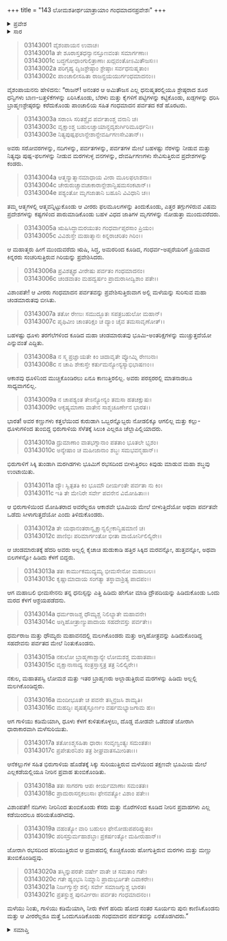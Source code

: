 +++
title = "143 ಲೋಮಶತೀರ್ಥಯಾತ್ರಾಯಾಂ ಗಂಧಮಾದನಪ್ರವೇಶಃ"
+++

<details><summary>ಪ್ರವೇಶ</summary>


।।   ಓಂ ಓಂ ನಮೋ ನಾರಾಯಣಾಯ।।   ಶ್ರೀ ವೇದವ್ಯಾಸಾಯ ನಮಃ ।।

ಶ್ರೀ ಕೃಷ್ಣದ್ವೈಪಾಯನ ವೇದವ್ಯಾಸ ವಿರಚಿತ  

**ಶ್ರೀ ಮಹಾಭಾರತ**

**ಆರಣ್ಯಕ ಪರ್ವ**

**ತೀರ್ಥಯಾತ್ರಾ ಪರ್ವ**

**ಅಧ್ಯಾಯ 143**

</details>


<details><summary>ಸಾರ</summary>

ಗಂಧಮಾದನ ಪರ್ವತವನ್ನು ಏರುವಾಗ ಚಂಡಮಾರುತಕ್ಕೆ ಪಾಂಡವರು ಸಿಲುಕಿದುದು (1-21).

</details>


> 03143001 ವೈಶಂಪಾಯನ ಉವಾಚ।  
03143001a ತೇ ಶೂರಾಸ್ತತಧನ್ವಾನಸ್ತೂಣವಂತಃ ಸಮಾರ್ಗಣಾಃ।  
03143001c ಬದ್ಧಗೋಧಾಂಗುಲಿತ್ರಾಣಾಃ ಖದ್ಗವಂತೋಽಮಿತೌಜಸಃ।।  
03143002a ಪರಿಗೃಹ್ಯ ದ್ವಿಜಶ್ರೇಷ್ಠಾಂ ಶ್ರೇಷ್ಠಾಃ ಸರ್ವಧನುಷ್ಮತಾಂ।  
03143002c ಪಾಂಚಾಲೀಸಹಿತಾ ರಾಜನ್ಪ್ರಯಯುರ್ಗಂಧಮಾದನಂ।।

ವೈಶಂಪಾಯನನು ಹೇಳಿದನು: “ರಾಜನ್! ಅನಂತರ ಆ ಅಮಿತೌಜಸ ಎಲ್ಲ ಧನುಷ್ಮತರಲ್ಲಿಯೂ ಶ್ರೇಷ್ಠರಾದ ಶೂರ ಧನ್ವಿಗಳು ಬಾಣ-ಬತ್ತಳಿಕೆಗಳನ್ನು ಏರಿಸಿಕೊಂಡು, ಬೆರಳು ಮತ್ತು ಕೈಗಳಿಗೆ ಪಟ್ಟಿಗಳನ್ನು ಕಟ್ಟಿಕೊಂಡು, ಖಡ್ಗಗಳನ್ನು ಧರಿಸಿ ಬ್ರಾಹ್ಮಣಶ್ರೇಷ್ಠರನ್ನು ಕರೆದುಕೊಂಡು ಪಾಂಚಾಲಿಯ ಸಹಿತ ಗಂಧಮಾದನ ಪರ್ವತದ ಕಡೆ ಹೊರಟರು.

> 03143003a ಸರಾಂಸಿ ಸರಿತಶ್ಚೈವ ಪರ್ವತಾಂಶ್ಚ ವನಾನಿ ಚ।  
03143003c ವೃಕ್ಷಾಂಶ್ಚ ಬಹುಲಚ್ಚಾಯಾನ್ದದೃಶುರ್ಗಿರಿಮೂರ್ಧನಿ।।  
03143003e ನಿತ್ಯಪುಷ್ಪಫಲಾನ್ದೇಶಾನ್ದೇವರ್ಷಿಗಣಸೇವಿತಾನ್।।

ಅವರು ಸರೋವರಗಳನ್ನು, ನದಿಗಳನ್ನು, ಪರ್ವತಗಳನ್ನು, ಪರ್ವತಗಳ ಮೇಲೆ ಬಹಳಷ್ಟು ನೆರಳನ್ನು ನೀಡುವ ಮತ್ತು ನಿತ್ಯವೂ ಪುಷ್ಪ-ಫಲಗಳನ್ನು ನೀಡುವ ಮರಗಳುಳ್ಳ ವನಗಳನ್ನು, ದೇವರ್ಷಿಗಣಗಳು ಸೇವಿಸುತ್ತಿರುವ ಪ್ರದೇಶಗಳನ್ನು ಕಂಡರು.

> 03143004a ಆತ್ಮನ್ಯಾತ್ಮಾನಮಾಧಾಯ ವೀರಾ ಮೂಲಫಲಾಶನಾಃ।  
03143004c ಚೇರುರುಚ್ಚಾವಚಾಕಾರಾನ್ದೇಶಾನ್ವಿಷಮಸಂಕಟಾನ್।।  
03143004e ಪಶ್ಯಂತೋ ಮೃಗಜಾತಾನಿ ಬಹೂನಿ ವಿವಿಧಾನಿ ಚ।।

ತಮ್ಮ ಆತ್ಮಗಳಲ್ಲಿ ಆತ್ಮವನ್ನಿಟ್ಟುಕೊಂಡು ಆ ವೀರರು ಫಲಮೂಲಗಳನ್ನು ತಿಂದುಕೊಂಡು, ಎತ್ತರ ತಗ್ಗುಗಳಿರುವ ವಿಷಮ ಪ್ರದೇಶಗಳನ್ನು ಕಷ್ಟಗಳಿಂದ ಪಾರುಮಾಡಿಕೊಂಡು ಬಹಳ ವಿಧದ ಜಾತಿಗಳ ಮೃಗಗಳನ್ನು ನೋಡುತ್ತಾ ಮುಂದುವರೆದರು.

> 03143005a ಋಷಿಸಿದ್ಧಾಮರಯುತಂ ಗಂಧರ್ವಾಪ್ಸರಸಾಂ ಪ್ರಿಯಂ।  
03143005c ವಿವಿಶುಸ್ತೇ ಮಹಾತ್ಮಾನಃ ಕಿನ್ನರಾಚರಿತಂ ಗಿರಿಂ।।

ಆ ಮಹಾತ್ಮರು ಹೀಗೆ ಮುಂದುವರೆದು ಋಷಿ, ಸಿದ್ಧ, ಅಮರರಿಂದ ಕೂಡಿದ, ಗಂಧರ್ವ-ಅಪ್ಸರೆಯರಿಗೆ ಪ್ರಿಯವಾದ ಕಿನ್ನರರು ಸಂಚರಿಸುತ್ತಿರುವ ಗಿರಿಯನ್ನು ಪ್ರವೇಶಿಸಿದರು.

> 03143006a ಪ್ರವಿಶತ್ಸ್ವಥ ವೀರೇಷು ಪರ್ವತಂ ಗಂಧಮಾದನಂ।  
03143006c ಚಂಡವಾತಂ ಮಹದ್ವರ್ಷಂ ಪ್ರಾದುರಾಸೀದ್ವಿಶಾಂ ಪತೇ।।

ವಿಶಾಂಪತೇ! ಆ ವೀರರು ಗಂಧಮಾದನ ಪರ್ವತವನ್ನು ಪ್ರವೇಶಿಸುತ್ತಿರುವಾಗ ಅಲ್ಲಿ ಮಳೆಯನ್ನು ಸುರಿಸುವ ಮಹಾ ಚಂಡಮಾರುತವು ಬೀಸಿತು.

> 03143007a ತತೋ ರೇಣುಃ ಸಮುದ್ಭೂತಃ ಸಪತ್ರಬಹುಲೋ ಮಹಾನ್।   
03143007c ಪೃಥಿವೀಂ ಚಾಂತರಿಕ್ಷಂ ಚ ದ್ಯಾಂ ಚೈವ ತಮಸಾವೃಣೋತ್।।

ಬಹಳಷ್ಟು ಧೂಳು ತರಗೆಲೆಗಳಿಂದ ಕೂಡಿದ ಮಹಾ ಚಂಡಮಾರುತವು ಭೂಮಿ-ಅಂತರಿಕ್ಷಗಳನ್ನು ಮುಚ್ಚುತ್ತದೆಯೋ ಎನ್ನುವಂತೆ ಎದ್ದಿತು.

> 03143008a ನ ಸ್ಮ ಪ್ರಜ್ಞಾಯತೇ ಕಿಂ ಚಿದಾವೃತೇ ವ್ಯೋಮ್ನಿ ರೇಣುನಾ।  
03143008c ನ ಚಾಪಿ ಶೇಕುಸ್ತೇ ಕರ್ತುಮನ್ಯೋನ್ಯಸ್ಯಾಭಿಭಾಷಣಂ।।

ಆಕಾಶವು ಧೂಳಿನಿಂದ ಮುಚ್ಚಿಕೊಂಡಿರಲು ಏನೂ ಕಾಣುತ್ತಿರಲಿಲ್ಲ. ಅವರು ಪರಸ್ಪರರಲ್ಲಿ ಮಾತನಾಡಲೂ ಸಾಧ್ಯವಾಗಲಿಲ್ಲ.

> 03143009a ನ ಚಾಪಶ್ಯಂತ ತೇಽನ್ಯೋನ್ಯಂ ತಮಸಾ ಹತಚಕ್ಷುಷಃ।  
03143009c ಆಕೃಷ್ಯಮಾಣಾ ವಾತೇನ ಸಾಶ್ಮಚೂರ್ಣೇನ ಭಾರತ।।

ಭಾರತ! ಅವರ ಕಣ್ಣುಗಳು ಕತ್ತಲೆಯಿಂದ ಕುರುಡಾಗಿ ಒಬ್ಬರನ್ನೊಬ್ಬರು ನೋಡಲಿಕ್ಕೂ ಆಗಲಿಲ್ಲ ಮತ್ತು ಕಲ್ಲು-ಧೂಳುಗಳಿಂದ ತುಂಬಿದ್ದ ಭಿರುಗಾಳಿಯ ಸೆಳೆತಕ್ಕೆ ಸಿಲುಕಿ ಎಲ್ಲರೂ ಚೆಲ್ಲಾಪಿಲ್ಲಿಯಾದರು.

> 03143010a ದ್ರುಮಾಣಾಂ ವಾತಭಗ್ನಾನಾಂ ಪತತಾಂ ಭೂತಲೇ ಭೃಶಂ।  
03143010c ಅನ್ಯೇಷಾಂ ಚ ಮಹೀಜಾನಾಂ ಶಬ್ಧಃ ಸಮಭವನ್ಮಹಾನ್।।

ಭಿರುಗಾಳಿಗೆ ಸಿಕ್ಕಿ ತುಂಡಾಗಿ ಮರಗಿಡಗಳು ಭೂಮಿಗೆ ರಭಸದಿಂದ ಬೀಳುತ್ತಿರಲು ಕಿವುಡು ಮಾಡುವ ಮಹಾ ಶಬ್ಧವು ಉಂಟಾಯಿತು.

> 03143011a ದ್ಯೌಃ ಸ್ವಿತ್ಪತತಿ ಕಿಂ ಭೂಮೌ ದೀರ್ಯಂತೇ ಪರ್ವತಾ ನು ಕಿಂ।  
03143011c ಇತಿ ತೇ ಮೇನಿರೇ ಸರ್ವೇ ಪವನೇನ ವಿಮೋಹಿತಾಃ।।

ಆ ಭಿರುಗಾಳಿಯಿಂದ ಮೋಹಿತರಾದ ಅವರೆಲ್ಲರೂ ಆಕಾಶವೇ ಭೂಮಿಯ ಮೇಲೆ ಬೀಳುತ್ತಿದೆಯೋ ಅಥವಾ ಪರ್ವತವೇ ಒಡೆದು ಸೀಳಾಗುತ್ತದೆಯೋ ಎಂದು ತಿಳಿದುಕೊಂಡರು.

> 03143012a ತೇ ಯಥಾನಂತರಾನ್ವೃಕ್ಷಾನ್ವಲ್ಮೀಕಾನ್ವಿಷಮಾಣಿ ಚ।  
03143012c ಪಾಣಿಭಿಃ ಪರಿಮಾರ್ಗಂತೋ ಭೀತಾ ವಾಯೋರ್ನಿಲಿಲ್ಯಿರೇ।।

ಆ ಚಂಡಮಾರುತಕ್ಕೆ ಹೆದರಿ ಅವರು ಅಲ್ಲಲ್ಲಿ ಕೈಚಾಚಿ ಹುಡುಕಾಡಿ ಹತ್ತಿರ ಸಿಕ್ಕಿದ ಮರವನ್ನೋ, ಹುತ್ತವನ್ನೋ, ಅಥವಾ ಬಿಲಗಳನ್ನೋ ಹಿಡಿದು ಕೆಳಗೆ ಬಿದ್ದರು.

> 03143013a ತತಃ ಕಾರ್ಮುಕಮುದ್ಯಮ್ಯ ಭೀಮಸೇನೋ ಮಹಾಬಲಃ।  
03143013c ಕೃಷ್ಣಾಮಾದಾಯ ಸಂಗತ್ಯಾ ತಸ್ಥಾವಾಶ್ರಿತ್ಯ ಪಾದಪಂ।।

ಆಗ ಮಹಾಬಲಿ ಭೀಮಸೇನನು ತನ್ನ ಧನುಸ್ಸನ್ನು ಎತ್ತಿ ಹಿಡಿದು ಹೇಗೋ ಮಾಡಿ ದ್ರೌಪದಿಯನ್ನು ಹಿಡಿದುಕೊಂಡು ಒಂದು ಮರದ ಕೆಳಗೆ ಆಶ್ರಯಪಡೆದನು.

> 03143014a ಧರ್ಮರಾಜಶ್ಚ ಧೌಮ್ಯಶ್ಚ ನಿಲಿಲ್ಯಾತೇ ಮಹಾವನೇ।  
03143014c ಅಗ್ನಿಹೋತ್ರಾಣ್ಯುಪಾದಾಯ ಸಹದೇವಸ್ತು ಪರ್ವತೇ।।

ಧರ್ಮರಾಜ ಮತ್ತು ಧೌಮ್ಯರು ಮಹಾವನದಲ್ಲಿ ಮಲಗಿಕೊಂಡರು ಮತ್ತು ಅಗ್ನಿಹೋತ್ರವನ್ನು ಹಿಡಿದುಕೊಂಡಿದ್ದ ಸಹದೇವನು ಪರ್ವತದ ಮೇಲೆ ನಿಂತುಕೊಂಡನು.

> 03143015a ನಕುಲೋ ಬ್ರಾಹ್ಮಣಾಶ್ಚಾನ್ಯೇ ಲೋಮಶಶ್ಚ ಮಹಾತಪಾಃ।  
03143015c ವೃಕ್ಷಾನಾಸಾದ್ಯ ಸಂತ್ರಸ್ತಾಸ್ತತ್ರ ತತ್ರ ನಿಲಿಲ್ಯಿರೇ।।

ನಕುಲ, ಮಹಾತಪಸ್ವಿ ಲೋಮಶ ಮತ್ತು ಇತರ ಬ್ರಾಹ್ಮಣರು ಅಲ್ಲಾಡುತ್ತಿರುವ ಮರಗಳನ್ನು ಹಿಡಿದು ಅಲ್ಲಲ್ಲಿ ಮಲಗಿಕೊಂಡಿದ್ದರು.

> 03143016a ಮಂದೀಭೂತೇ ಚ ಪವನೇ ತಸ್ಮಿನ್ರಜಸಿ ಶಾಮ್ಯತಿ।   
03143016c ಮಹದ್ಭಿಃ ಪೃಷತೈಸ್ತೂರ್ಣಂ ವರ್ಷಮಭ್ಯಾಜಗಾಮ ಹ।।

ಆಗ ಗಾಳಿಯು ಕಡಿಮೆಯಾಗಿ, ಧೂಳು ಕೆಳಗೆ ಕುಳಿತುಕೊಳ್ಳಲು, ದೊಡ್ಡ ಮೋಡವೇ ಒಡೆದಂತೆ ಜೋರಾಗಿ ಧಾರಾಕಾರವಾಗಿ ಮಳೆಸುರಿಯಿತು.

> 03143017a ತತೋಽಶ್ಮಸಹಿತಾ ಧಾರಾಃ ಸಂವೃಣ್ವಂತ್ಯಃ ಸಮಂತತಃ।  
03143017c ಪ್ರಪೇತುರನಿಶಂ ತತ್ರ ಶೀಘ್ರವಾತಸಮೀರಿತಾಃ।।

ಆನೆಕಲ್ಲುಗಳ ಸಹಿತ ಭಿರುಗಾಳಿಯ ಹೊಡೆತಕ್ಕೆ ಸಿಕ್ಕು ಸುರಿಯುತ್ತಿರುವ ಮಳೆಯಿಂದ ತಕ್ಷಣವೇ ಭೂಮಿಯ ಮೇಲೆ ಎಲ್ಲಕಡೆಯಲ್ಲಿಯೂ ನೀರಿನ ಪ್ರವಾಹ ತುಂಬಿಕೊಂಡಿತು.

> 03143018a ತತಃ ಸಾಗರಗಾ ಆಪಃ ಕೀರ್ಯಮಾಣಾಃ ಸಮಂತತಃ।  
03143018c ಪ್ರಾದುರಾಸನ್ಸಕಲುಸಾಃ ಫೇನವತ್ಯೋ ವಿಶಾಂ ಪತೇ।।

ವಿಶಾಂಪತೇ! ನದಿಗಳು ನೀರಿನಿಂದ ತುಂಬಿಕೊಂಡು ಕೆಸರು ಮತ್ತು ನೊರೆಗಳಿಂದ ಕೂಡಿದ ನೀರಿನ ಪ್ರವಾಹಗಳು ಎಲ್ಲ ಕಡೆಯಿಂದಲೂ ಹರಿಯತೊಡಗಿದವು.

> 03143019a ವಹಂತ್ಯೋ ವಾರಿ ಬಹುಲಂ ಫೇನೋಡುಪಪರಿಪ್ಲುತಂ।   
03143019c ಪರಿಸಸ್ರುರ್ಮಹಾಶಬ್ಧಾಃ ಪ್ರಕರ್ಷಂತ್ಯೋ ಮಹೀರುಹಾನ್।।

ಜೋರಾಗಿ ರಭಸದಿಂದ ಹರಿಯುತ್ತಿರುವ ಆ ಪ್ರವಾಹದಲ್ಲಿ ಕೊಚ್ಚಿಕೊಂಡು ಹೋಗುತ್ತಿರುವ ಮರಗಳು ಮತ್ತು ಮಣ್ಣು ತುಂಬಿಕೊಂಡಿದ್ದವು.

> 03143020a ತಸ್ಮಿನ್ನುಪರತೇ ವರ್ಷೇ ವಾತೇ ಚ ಸಮತಾಂ ಗತೇ।  
03143020c ಗತೇ ಹ್ಯಂಭಸಿ ನಿಮ್ನಾನಿ ಪ್ರಾದುರ್ಭೂತೇ ದಿವಾಕರೇ।।   
03143021a ನಿರ್ಜಗ್ಮುಸ್ತೇ ಶನೈಃ ಸರ್ವೇ ಸಮಾಜಗ್ಮುಶ್ಚ ಭಾರತ।  
03143021c ಪ್ರತಸ್ಥುಶ್ಚ ಪುನರ್ವೀರಾಃ ಪರ್ವತಂ ಗಂಧಮಾದನಂ।।

ಮಳೆಯು ನಿಂತು, ಗಾಳಿಯು ಕಡಿಮೆಯಾಗಿ, ನೀರು ಕೆಳಗೆ ಹರಿದು ಹೋದ ನಂತರ ಸೂರ್ಯನು ಪುನಃ ಕಾಣಿಸಿಕೊಂಡನು ಮತ್ತು ಆ ವೀರರೆಲ್ಲರೂ ಮತ್ತೆ ಒಂದುಗೂಡಿಕೊಂಡು ಗಂಧಮಾದನ ಪರ್ವತವನ್ನು ಏರತೊಡಗಿದರು.”


<details><summary>ಸಮಾಪ್ತಿ</summary>


ಇತಿ ಶ್ರೀ ಮಹಾಭಾರತೇ ಆರಣ್ಯಕಪರ್ವಣಿ ತೀರ್ಥಯಾತ್ರಾಪರ್ವಣಿ ಲೋಮಶತೀರ್ಥಯಾತ್ರಾಯಾಂ ಗಂಧಮಾದನಪ್ರವೇಶೇ ತ್ರಿಚತ್ವಾರಿಂಶದಧಿಕಶತತಮೋಽಧ್ಯಾಯಃ।  
ಇದು ಮಹಾಭಾರತದ ಆರಣ್ಯಕಪರ್ವದಲ್ಲಿ ತೀರ್ಥಯಾತ್ರಾಪರ್ವದಲ್ಲಿ ಲೋಮಶತೀರ್ಥಯಾತ್ರೆಯಲ್ಲಿ ಗಂಧಮಾದನಪ್ರವೇಶವೆಂಬ ನೂರಾನಲ್ವತ್ತ್ಮೂರನೆಯ ಅಧ್ಯಾಯವು.


</details>

